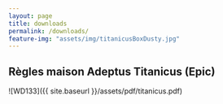 ```yaml
---
layout: page
title: downloads
permalink: /downloads/
feature-img: "assets/img/titanicusBoxDusty.jpg"
---
```


## Règles maison Adeptus Titanicus (Epic)
![WD133]({{ site.baseurl }}/assets/pdf/titanicus.pdf)